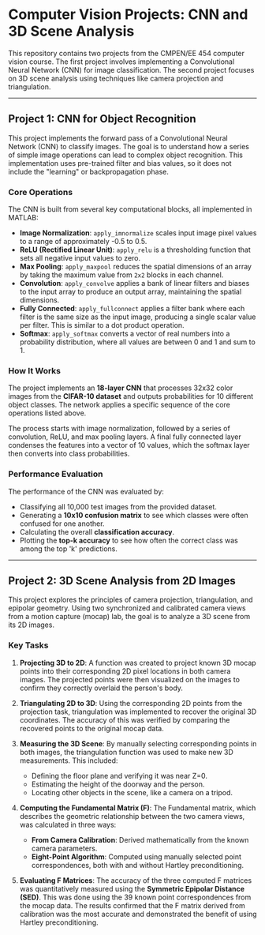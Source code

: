 # Computer Vision Projects: CNN and 3D Scene Analysis

This repository contains two projects from the CMPEN/EE 454 computer vision course. The first project involves implementing a Convolutional Neural Network (CNN) for image classification. The second project focuses on 3D scene analysis using techniques like camera projection and triangulation.

***

## Project 1: CNN for Object Recognition

This project implements the forward pass of a Convolutional Neural Network (CNN) to classify images. The goal is to understand how a series of simple image operations can lead to complex object recognition. This implementation uses pre-trained filter and bias values, so it does not include the "learning" or backpropagation phase.

### Core Operations

The CNN is built from several key computational blocks, all implemented in MATLAB:

* **Image Normalization**: `apply_imnormalize` scales input image pixel values to a range of approximately -0.5 to 0.5.
* **ReLU (Rectified Linear Unit)**: `apply_relu` is a thresholding function that sets all negative input values to zero.
* **Max Pooling**: `apply_maxpool` reduces the spatial dimensions of an array by taking the maximum value from `2x2` blocks in each channel.
* **Convolution**: `apply_convolve` applies a bank of linear filters and biases to the input array to produce an output array, maintaining the spatial dimensions.
* **Fully Connected**: `apply_fullconnect` applies a filter bank where each filter is the same size as the input image, producing a single scalar value per filter. This is similar to a dot product operation.
* **Softmax**: `apply_softmax` converts a vector of real numbers into a probability distribution, where all values are between 0 and 1 and sum to 1.

### How It Works

The project implements an **18-layer CNN** that processes 32x32 color images from the **CIFAR-10 dataset** and outputs probabilities for 10 different object classes. The network applies a specific sequence of the core operations listed above.

The process starts with image normalization, followed by a series of convolution, ReLU, and max pooling layers. A final fully connected layer condenses the features into a vector of 10 values, which the softmax layer then converts into class probabilities.

### Performance Evaluation

The performance of the CNN was evaluated by:
* Classifying all 10,000 test images from the provided dataset.
* Generating a **10x10 confusion matrix** to see which classes were often confused for one another.
* Calculating the overall **classification accuracy**.
* Plotting the **top-k accuracy** to see how often the correct class was among the top 'k' predictions.

***

## Project 2: 3D Scene Analysis from 2D Images

This project explores the principles of camera projection, triangulation, and epipolar geometry. Using two synchronized and calibrated camera views from a motion capture (mocap) lab, the goal is to analyze a 3D scene from its 2D images.

### Key Tasks

1.  **Projecting 3D to 2D**: A function was created to project known 3D mocap points into their corresponding 2D pixel locations in both camera images. The projected points were then visualized on the images to confirm they correctly overlaid the person's body.

2.  **Triangulating 2D to 3D**: Using the corresponding 2D points from the projection task, triangulation was implemented to recover the original 3D coordinates. The accuracy of this was verified by comparing the recovered points to the original mocap data.

3.  **Measuring the 3D Scene**: By manually selecting corresponding points in both images, the triangulation function was used to make new 3D measurements. This included:
    * Defining the floor plane and verifying it was near Z=0.
    * Estimating the height of the doorway and the person.
    * Locating other objects in the scene, like a camera on a tripod.

4.  **Computing the Fundamental Matrix (F)**: The Fundamental matrix, which describes the geometric relationship between the two camera views, was calculated in three ways:
    * **From Camera Calibration**: Derived mathematically from the known camera parameters.
    * **Eight-Point Algorithm**: Computed using manually selected point correspondences, both with and without Hartley preconditioning.

5.  **Evaluating F Matrices**: The accuracy of the three computed F matrices was quantitatively measured using the **Symmetric Epipolar Distance (SED)**. This was done using the 39 known point correspondences from the mocap data. The results confirmed that the F matrix derived from calibration was the most accurate and demonstrated the benefit of using Hartley preconditioning.
